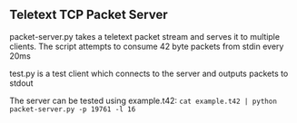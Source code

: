 Teletext TCP Packet Server
--------------------------

packet-server.py takes a teletext packet stream and serves it to multiple clients.
The script attempts to consume <lines per field> 42 byte packets from stdin every 20ms

test.py is a test client which connects to the server and outputs packets to stdout

The server can be tested using example.t42:
`cat example.t42 | python packet-server.py -p 19761 -l 16`